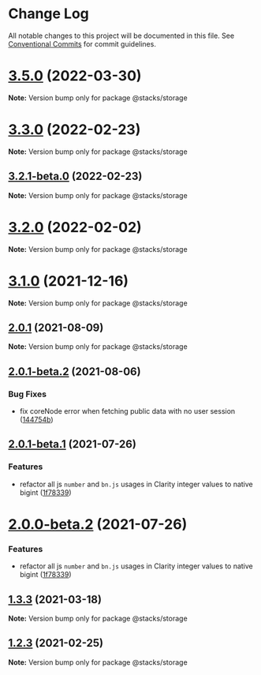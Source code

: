 # Change Log

All notable changes to this project will be documented in this file.
See [Conventional Commits](https://conventionalcommits.org) for commit guidelines.

# [3.5.0](https://github.com/blockstack/blockstack.js/compare/v3.5.0-beta.3...v3.5.0) (2022-03-30)

**Note:** Version bump only for package @stacks/storage





# [3.3.0](https://github.com/blockstack/blockstack.js/compare/v3.2.1-beta.0...v3.3.0) (2022-02-23)

**Note:** Version bump only for package @stacks/storage





## [3.2.1-beta.0](https://github.com/blockstack/blockstack.js/compare/v3.2.0...v3.2.1-beta.0) (2022-02-23)

**Note:** Version bump only for package @stacks/storage





# [3.2.0](https://github.com/blockstack/blockstack.js/compare/v3.1.1...v3.2.0) (2022-02-02)

**Note:** Version bump only for package @stacks/storage





# [3.1.0](https://github.com/blockstack/blockstack.js/compare/v3.0.0...v3.1.0) (2021-12-16)

**Note:** Version bump only for package @stacks/storage





## [2.0.1](https://github.com/blockstack/blockstack.js/compare/v2.0.1-beta.2...v2.0.1) (2021-08-09)

**Note:** Version bump only for package @stacks/storage





## [2.0.1-beta.2](https://github.com/blockstack/blockstack.js/compare/v2.0.1-beta.1...v2.0.1-beta.2) (2021-08-06)


### Bug Fixes

* fix coreNode error when fetching public data with no user session ([144754b](https://github.com/blockstack/blockstack.js/commit/144754b80f05bff1a4656be87d4ab09b4076d37c))





## [2.0.1-beta.1](https://github.com/blockstack/blockstack.js/compare/v2.0.0-beta.1...v2.0.1-beta.1) (2021-07-26)


### Features

* refactor all js `number` and `bn.js` usages in Clarity integer values to native bigint ([1f78339](https://github.com/blockstack/blockstack.js/commit/1f783397e7f5b38aabb6e0342af71b58022aed4c))





# [2.0.0-beta.2](https://github.com/blockstack/blockstack.js/compare/v2.0.0-beta.1...v2.0.0-beta.2) (2021-07-26)


### Features

* refactor all js `number` and `bn.js` usages in Clarity integer values to native bigint ([1f78339](https://github.com/blockstack/blockstack.js/commit/1f783397e7f5b38aabb6e0342af71b58022aed4c))





## [1.3.3](https://github.com/blockstack/blockstack.js/compare/v1.3.2...v1.3.3) (2021-03-18)

**Note:** Version bump only for package @stacks/storage





## [1.2.3](https://github.com/blockstack/blockstack.js/compare/v1.2.2...v1.2.3) (2021-02-25)

**Note:** Version bump only for package @stacks/storage
